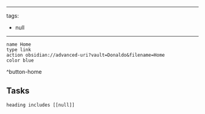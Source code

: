 
---
tags:
- null
---

```button
name Home
type link
action obsidian://advanced-uri?vault=Donaldo&filename=Home
color blue
```
^button-home
## Tasks 
```tasks
heading includes [[null]]
```

